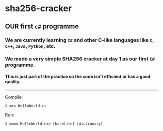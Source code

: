 # sha256-cracker
## OUR first `c#` programme
### We are currently learning `C#` and other C-like languages like `C`, `C++`, `Java`, `Python`, etc.
### We made a very simple SHA256 cracker at day 1 as our first `C#` programme.
#### This is just part of the practice so the code isn't efficient or has a good quality.

---
Compile:

`$ mcs HelloWorld.cs`

Run:

`$ mono HelloWorld.exe [hashfile] [dictionary]`
